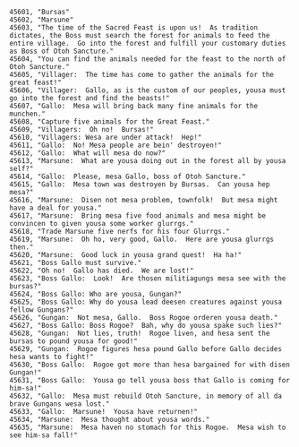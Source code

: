 ﻿```text
45601, "Bursas"
45602, "Marsune"
45603, "The time of the Sacred Feast is upon us!  As tradition dictates, the Boss must search the forest for animals to feed the entire village.  Go into the forest and fulfill your customary duties as Boss of Otoh Sancture."
45604, "You can find the animals needed for the feast to the north of Otoh Sancture."
45605, "Villager:  The time has come to gather the animals for the great feast!"
45606, "Villager:  Gallo, as is the custom of our peoples, yousa must go into the forest and find the beasts!"
45607, "Gallo:  Mesa will bring back many fine animals for the munchen."
45608, "Capture five animals for the Great Feast."
45609, "Villagers:  Oh no!  Bursas!"
45610, "Villagers: Wesa are under attack!  Hep!"
45611, "Gallo:  No! Mesa people are bein' destroyen!"
45612, "Gallo:  What will mesa do now?"
45613, "Marsune:  What are yousa doing out in the forest all by yousa self?"
45614, "Gallo:  Please, mesa Gallo, boss of Otoh Sancture."
45615, "Gallo:  Mesa town was destroyen by Bursas.  Can yousa hep mesa?"
45616, "Marsune:  Disen not mesa problem, townfolk!  But mesa might have a deal for yousa."
45617, "Marsune:  Bring mesa five food animals and mesa might be convincen to given yousa some worker glurrgs."
45618, "Trade Marsune five nerfs for his four Glurrgs."
45619, "Marsune:  Oh ho, very good, Gallo.  Here are yousa glurrgs then."
45620, "Marsune:  Good luck in yousa grand quest!  Ha ha!"
45621, "Boss Gallo must survive."
45622, "Oh no!  Gallo has died.  We are lost!"
45623, "Boss Gallo:  Look!  Are thosen militiagungs mesa see with the bursas?"
45624, "Boss Gallo: Who are yousa, Gungan?"
45625, "Boss Gallo: Why do yousa lead deesen creatures against yousa fellow Gungans?"
45626, "Gungan:  Not mesa, Gallo.  Boss Rogoe orderen yousa death."
45627, "Boss Gallo: Boss Rogoe?  Bah, why do yousa spake such lies?"
45628, "Gungan:  Not lies, truth!  Rogoe liven, and hesa sent the bursas to pound yousa for good!"
45629, "Gungan:  Rogoe figures hesa pound Gallo before Gallo decides hesa wants to fight!"
45630, "Boss Gallo:  Rogoe got more than hesa bargained for with disen Gungan!"
45631, "Boss Gallo:  Yousa go tell yousa boss that Gallo is coming for him-sa!"
45632, "Gallo:  Mesa must rebuild Otoh Sancture, in memory of all da brave Gungans wesa lost."
45633, "Gallo:  Marsune!  Yousa have returnen!"
45634, "Marsune:  Mesa thought about yousa words."
45635, "Marsune:  Mesa haven no stomach for this Rogoe.  Mesa wish to see him-sa fall!"
```